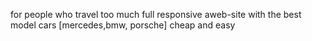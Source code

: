 for people who travel too much full responsive aweb-site
with the best model cars [mercedes,bmw, porsche]
cheap and easy
